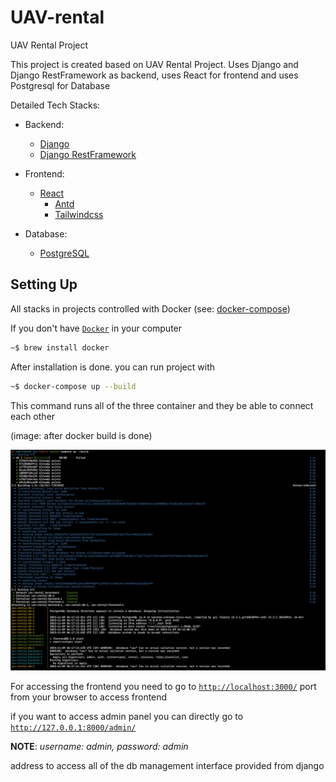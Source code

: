 # UAV-rental

UAV Rental Project

This project is created based on UAV Rental Project. Uses Django and Django RestFramework as backend, uses React for frontend and uses Postgresql for Database

Detailed Tech Stacks:

- Backend:

  - [Django](https://www.djangoproject.com/)
  - [Django RestFramework](https://www.django-rest-framework.org/)

- Frontend:

  - [React](https://react.dev/)
    - [Antd](https://ant.design/)
    - [Tailwindcss](https://tailwindcss.com/)

- Database:
  - [PostgreSQL](https://www.postgresql.org/)

## Setting Up

All stacks in projects controlled with Docker (see: <a href='docker-compose.yml'/>docker-compose</a>)

If you don't have [`Docker`](https://www.docker.com/) in your computer

```sh
~$ brew install docker
```

After installation is done. you can run project with

```sh
~$ docker-compose up --build
```

This command runs all of the three container and they be able to connect each other

(image: after docker build is done)

<img src='docs/images/up_build.png' style="width: 800"/>

For accessing the frontend you need to go to [`http://localhost:3000/`](https://www.docker.com/) port from your browser to access frontend

if you want to access admin panel you can directly go to [`http://127.0.0.1:8000/admin/`](http://127.0.0.1:8000/admin/)

**NOTE**: _username: admin, password: admin_

address to access all of the db management interface provided from django
